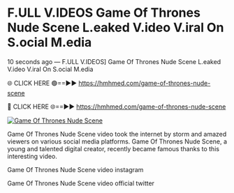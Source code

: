 # F.ULL V.IDEOS Game Of Thrones Nude Scene L.eaked V.ideo V.iral On S.ocial M.edia

10 seconds ago — F.ULL V.IDEOS] Game Of Thrones Nude Scene L.eaked V.ideo V.iral On S.ocial M.edia

🌐 CLICK HERE 🟢==►► https://hmhmed.com/game-of-thrones-nude-scene

🔴 CLICK HERE 🌐==►► https://hmhmed.com/game-of-thrones-nude-scene

[![Game Of Thrones Nude Scene](https://i.imgur.com/dJHk4Zq.gif)](https://hmhmed.com/game-of-thrones-nude-scene)

Game Of Thrones Nude Scene video took the internet by storm and amazed viewers on various social media platforms. Game Of Thrones Nude Scene, a young and talented digital creator, recently became famous thanks to this interesting video.

Game Of Thrones Nude Scene video instagram

Game Of Thrones Nude Scene video official twitter